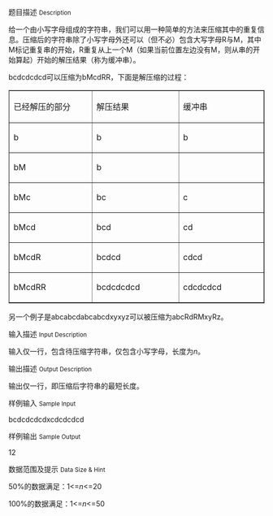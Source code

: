 <div class="panel panel-default">
<div class="area-title">
<span>
题目描述
<small>Description</small>
</span></div>
<div class="panel-body">

<p>给一个由小写字母组成的字符串，我们可以用一种简单的方法来压缩其中的重复信息。压缩后的字符串除了小写字母外还可以（但不必）包含大写字母R与M，其中M标记重复串的开始，R重复从上一个M（如果当前位置左边没有M，则从串的开始算起）开始的解压结果（称为缓冲串）。</p>
<p>bcdcdcdcd可以压缩为bMcdRR，下面是解压缩的过程：</p>
<table border="1" cellpadding="0" cellspacing="0">
<tbody>
<tr>
<td valign="top" width="189">
<p>已经解压的部分</p>
</td>
<td valign="top" width="189">
<p>解压结果</p>
</td>
<td valign="top" width="189">
<p>缓冲串</p>
</td>
</tr>
<tr>
<td valign="top" width="189">
<p>b</p>
</td>
<td valign="top" width="189">
<p>b</p>
</td>
<td valign="top" width="189">
<p>b</p>
</td>
</tr>
<tr>
<td valign="top" width="189">
<p>bM</p>
</td>
<td valign="top" width="189">
<p>b</p>
</td>
<td valign="top" width="189">
<p> </p>
</td>
</tr>
<tr>
<td valign="top" width="189">
<p>bMc</p>
</td>
<td valign="top" width="189">
<p>bc</p>
</td>
<td valign="top" width="189">
<p>c</p>
</td>
</tr>
<tr>
<td valign="top" width="189">
<p>bMcd</p>
</td>
<td valign="top" width="189">
<p>bcd</p>
</td>
<td valign="top" width="189">
<p>cd</p>
</td>
</tr>
<tr>
<td valign="top" width="189">
<p>bMcdR</p>
</td>
<td valign="top" width="189">
<p>bcdcd</p>
</td>
<td valign="top" width="189">
<p>cdcd</p>
</td>
</tr>
<tr>
<td valign="top" width="189">
<p>bMcdRR</p>
</td>
<td valign="top" width="189">
<p>bcdcdcdcd</p>
</td>
<td valign="top" width="189">
<p>cdcdcdcd</p>
</td>
</tr>
</tbody>
</table>
<p>另一个例子是abcabcdabcabcdxyxyz可以被压缩为abcRdRMxyRz。</p>

</div>
</div>

<div class="panel panel-default">
<div class="area-title">
<span>
输入描述
<small>Input Description</small>
</span></div>
<div class="panel-body">
<p>输入仅一行，包含待压缩字符串，仅包含小写字母，长度为<em>n</em>。</p>

</div>
</div>
<div  class="panel panel-default">
<div class="area-title">
<span>
输出描述
<small>Output Description</small>
</span></div>
<div class="panel-body">

<p>输出仅一行，即压缩后字符串的最短长度。</p>

</div>
</div>


<div class="panel panel-default">
<div class="area-title">
<span>
样例输入
<small>Sample Input</small>
</span></div>
<div class="panel-body">
<p>bcdcdcdcdxcdcdcdcd</p>

</div>
</div>

<div class="panel panel-default">
<div class="area-title">
<span>
样例输出
<small>Sample Output</small>
</span></div>
<div class="panel-body">
<p>12</p>

</div>
</div>

<div class="panel panel-default">
<div class="area-title">
<span>
数据范围及提示
<small>Data Size & Hint</small>
</span></div>
<div class="panel-body">
<p>50%的数据满足：1&lt;=<em>n</em>&lt;=20</p>
<p>100%的数据满足：1&lt;=<em>n</em>&lt;=50</p>
</div>
</div>